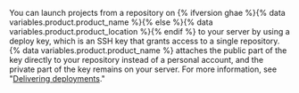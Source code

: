You can launch projects from a repository on {% ifversion ghae %}{% data variables.product.product_name %}{% else %}{% data variables.product.product_location %}{% endif %} to your server by using a deploy key, which is an SSH key that grants access to a single repository. {% data variables.product.product_name %} attaches the public part of the key directly to your repository instead of a personal account, and the private part of the key remains on your server. For more information, see "[Delivering deployments](/rest/guides/delivering-deployments)."

